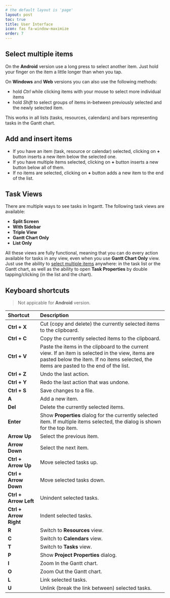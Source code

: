 ```yaml
---
# the default layout is 'page'
layout: post
toc: true
title: User Interface
icon: fas fa-window-maximize
order: 7
---
```


## Select multiple items

On the **Android** version use a long press to select another item. Just hold your finger on the item a little longer than when you tap.

On **Windows** and **Web** versions you can also use the following methods:

- hold *Ctrl* while clicking items with your mouse to select more individual items
- hold *Shift* to select groups of items in-between previously selected and the newly selected item.

This works in all lists (tasks, resources, calendars) and bars representing tasks in the Gantt chart.

## Add and insert items

- If you have an item (task, resource or calendar) selected, clicking on **+** button inserts a new item below the selected one.
- If you have multiple items selected, clicking on **+** button inserts a new button below all of them.
- If no items are selected, clicking on **+** button adds a new item to the end of the list.

## Task Views

There are multiple ways to see tasks in Ingantt. The following task views are available:

- **Split Screen**
- **With Sidebar**
- **Triple View**
- **Gantt Chart Only**
- **List Only**

All these views are fully functional, meaning that you can do every action available for tasks in any view, even when you use **Gantt Chart Only** view. Just use the ability to [select multiple items](#select-multiple-items) anywhere: in the task list or the Gantt chart, as well as the ability to open **Task Properties** by double tapping/clicking (in the list and the chart).

## Keyboard shortcuts

> Not appicable for **Android** version.

| Shortcut | Description                                                                                             |
|:-----------------------|:--------------------------------------------------------------------------------------------------------|
| **Ctrl + X**           | Cut (copy and delete) the currently selected items to the clipboard. |
| **Ctrl + C**           | Copy the currently selected items to the clipboard. |
| **Ctrl + V**           | Paste the items in the clipboard to the current view. If an item is selected in the view, items are pasted below the item. If no items selected, the items are pasted to the end of the list. |
| **Ctrl + Z**           | Undo the last action. |
| **Ctrl + Y**           | Redo the last action that was undone. |
| **Ctrl + S**           | Save changes to a file. |
| **A**                  | Add a new item. |
| **Del**                | Delete the currently selected items. |
| **Enter**              | Show **Properties** dialog for the currently selected item. If multiple items selected, the dialog is shown for the top item.  |
| **Arrow Up**           | Select the previous item. |
| **Arrow Down**         | Select the next item. |
| **Ctrl + Arrow Up**    | Move selected tasks up. |
| **Ctrl + Arrow Down**  | Move selected tasks down. |
| **Ctrl + Arrow Left**  | Unindent selected tasks. |
| **Ctrl + Arrow Right** | Indent selected tasks. |
| **R**                  | Switch to **Resources** view. |
| **C**                  | Switch to **Calendars** view. |
| **T**                  | Switch to **Tasks** view. |
| **P**                  | Show **Project Properties** dialog. |
| **I**                  | Zoom In the Gantt chart. |
| **O**                  | Zoom Out the Gantt chart. |
| **L**                  | Link selected tasks. |
| **U**                  | Unlink (break the link between) selected tasks. |


